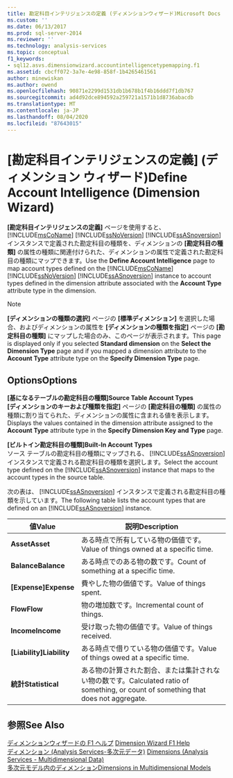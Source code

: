 ```yaml
---
title: 勘定科目インテリジェンスの定義 (ディメンションウィザード)Microsoft Docs
ms.custom: ''
ms.date: 06/13/2017
ms.prod: sql-server-2014
ms.reviewer: ''
ms.technology: analysis-services
ms.topic: conceptual
f1_keywords:
- sql12.asvs.dimensionwizard.accountintelligencetypemapping.f1
ms.assetid: cbcff072-3a7e-4e98-858f-1b4265461561
author: minewiskan
ms.author: owend
ms.openlocfilehash: 90871e2299d1531db1b678b1f4b16ddd7f1db767
ms.sourcegitcommit: ad4d92dce894592a259721a1571b1d8736abacdb
ms.translationtype: MT
ms.contentlocale: ja-JP
ms.lasthandoff: 08/04/2020
ms.locfileid: "87643015"
---
```

# <a name="define-account-intelligence-dimension-wizard"></a><span data-ttu-id="b694b-102">[勘定科目インテリジェンスの定義] (ディメンション ウィザード)</span><span class="sxs-lookup"><span data-stu-id="b694b-102">Define Account Intelligence (Dimension Wizard)</span></span>
  <span data-ttu-id="b694b-103">**[勘定科目インテリジェンスの定義]** ページを使用すると、 [!INCLUDE[msCoName](../includes/msconame-md.md)] [!INCLUDE[ssNoVersion](../includes/ssnoversion-md.md)] [!INCLUDE[ssASnoversion](../includes/ssasnoversion-md.md)] インスタンスで定義された勘定科目の種類を、ディメンションの **[勘定科目の種類]** の属性の種類に関連付けられた、ディメンションの属性で定義された勘定科目の種類にマップできます。</span><span class="sxs-lookup"><span data-stu-id="b694b-103">Use the **Define Account Intelligence** page to map account types defined on the [!INCLUDE[msCoName](../includes/msconame-md.md)] [!INCLUDE[ssNoVersion](../includes/ssnoversion-md.md)] [!INCLUDE[ssASnoversion](../includes/ssasnoversion-md.md)] instance to account types defined in the dimension attribute associated with the **Account Type** attribute type in the dimension.</span></span>  
  
> [!NOTE]  
>  <span data-ttu-id="b694b-104">**[ディメンションの種類の選択]** ページの **[標準ディメンション]** を選択した場合、およびディメンションの属性を **[ディメンションの種類を指定]** ページの **[勘定科目の種類]** にマップした場合のみ、このページが表示されます。</span><span class="sxs-lookup"><span data-stu-id="b694b-104">This page is displayed only if you selected **Standard dimension** on the **Select the Dimension Type** page and if you mapped a dimension attribute to the **Account Type** attribute type on the **Specify Dimension Type** page.</span></span>  
  
## <a name="options"></a><span data-ttu-id="b694b-105">Options</span><span class="sxs-lookup"><span data-stu-id="b694b-105">Options</span></span>  
 <span data-ttu-id="b694b-106">**[基になるテーブルの勘定科目の種類]**</span><span class="sxs-lookup"><span data-stu-id="b694b-106">**Source Table Account Types**</span></span>  
 <span data-ttu-id="b694b-107">**[ディメンションのキーおよび種類を指定]** ページの **[勘定科目の種類]** の属性の種類に割り当てられた、ディメンションの属性に含まれる値を表示します。</span><span class="sxs-lookup"><span data-stu-id="b694b-107">Displays the values contained in the dimension attribute assigned to the **Account Type** attribute type in the **Specify Dimension Key and Type** page.</span></span>  
  
 <span data-ttu-id="b694b-108">**[ビルトイン勘定科目の種類]**</span><span class="sxs-lookup"><span data-stu-id="b694b-108">**Built-In Account Types**</span></span>  
 <span data-ttu-id="b694b-109">ソース テーブルの勘定科目の種類にマップされる、 [!INCLUDE[ssASnoversion](../includes/ssasnoversion-md.md)] インスタンスで定義される勘定科目の種類を選択します。</span><span class="sxs-lookup"><span data-stu-id="b694b-109">Select the account type defined on the [!INCLUDE[ssASnoversion](../includes/ssasnoversion-md.md)] instance that maps to the account types in the source table.</span></span>  
  
 <span data-ttu-id="b694b-110">次の表は、 [!INCLUDE[ssASnoversion](../includes/ssasnoversion-md.md)] インスタンスで定義される勘定科目の種類を示しています。</span><span class="sxs-lookup"><span data-stu-id="b694b-110">The following table lists the account types that are defined on an [!INCLUDE[ssASnoversion](../includes/ssasnoversion-md.md)] instance.</span></span>  
  
|<span data-ttu-id="b694b-111">値</span><span class="sxs-lookup"><span data-stu-id="b694b-111">Value</span></span>|<span data-ttu-id="b694b-112">説明</span><span class="sxs-lookup"><span data-stu-id="b694b-112">Description</span></span>|  
|-----------|-----------------|  
|<span data-ttu-id="b694b-113">**Asset**</span><span class="sxs-lookup"><span data-stu-id="b694b-113">**Asset**</span></span>|<span data-ttu-id="b694b-114">ある時点で所有している物の価値です。</span><span class="sxs-lookup"><span data-stu-id="b694b-114">Value of things owned at a specific time.</span></span>|  
|<span data-ttu-id="b694b-115">**Balance**</span><span class="sxs-lookup"><span data-stu-id="b694b-115">**Balance**</span></span>|<span data-ttu-id="b694b-116">ある時点でのある物の数です。</span><span class="sxs-lookup"><span data-stu-id="b694b-116">Count of something at a specific time.</span></span>|  
|<span data-ttu-id="b694b-117">**[Expense]**</span><span class="sxs-lookup"><span data-stu-id="b694b-117">**Expense**</span></span>|<span data-ttu-id="b694b-118">費やした物の価値です。</span><span class="sxs-lookup"><span data-stu-id="b694b-118">Value of things spent.</span></span>|  
|<span data-ttu-id="b694b-119">**Flow**</span><span class="sxs-lookup"><span data-stu-id="b694b-119">**Flow**</span></span>|<span data-ttu-id="b694b-120">物の増加数です。</span><span class="sxs-lookup"><span data-stu-id="b694b-120">Incremental count of things.</span></span>|  
|<span data-ttu-id="b694b-121">**Income**</span><span class="sxs-lookup"><span data-stu-id="b694b-121">**Income**</span></span>|<span data-ttu-id="b694b-122">受け取った物の価値です。</span><span class="sxs-lookup"><span data-stu-id="b694b-122">Value of things received.</span></span>|  
|<span data-ttu-id="b694b-123">**[Liability]**</span><span class="sxs-lookup"><span data-stu-id="b694b-123">**Liability**</span></span>|<span data-ttu-id="b694b-124">ある時点で借りている物の価値です。</span><span class="sxs-lookup"><span data-stu-id="b694b-124">Value of things owed at a specific time.</span></span>|  
|<span data-ttu-id="b694b-125">**統計**</span><span class="sxs-lookup"><span data-stu-id="b694b-125">**Statistical**</span></span>|<span data-ttu-id="b694b-126">ある物の計算された割合、または集計されない物の数です。</span><span class="sxs-lookup"><span data-stu-id="b694b-126">Calculated ratio of something, or count of something that does not aggregate.</span></span>|  
  
## <a name="see-also"></a><span data-ttu-id="b694b-127">参照</span><span class="sxs-lookup"><span data-stu-id="b694b-127">See Also</span></span>  
 <span data-ttu-id="b694b-128">[ディメンションウィザードの F1 ヘルプ](dimension-wizard-f1-help.md) </span><span class="sxs-lookup"><span data-stu-id="b694b-128">[Dimension Wizard F1 Help](dimension-wizard-f1-help.md) </span></span>  
 <span data-ttu-id="b694b-129">[ディメンション &#40;Analysis Services-多次元データ&#41;](multidimensional-models-olap-logical-dimension-objects/dimensions-analysis-services-multidimensional-data.md) </span><span class="sxs-lookup"><span data-stu-id="b694b-129">[Dimensions &#40;Analysis Services - Multidimensional Data&#41;](multidimensional-models-olap-logical-dimension-objects/dimensions-analysis-services-multidimensional-data.md) </span></span>  
 [<span data-ttu-id="b694b-130">多次元モデル内のディメンション</span><span class="sxs-lookup"><span data-stu-id="b694b-130">Dimensions in Multidimensional Models</span></span>](multidimensional-models/dimensions-in-multidimensional-models.md)  
  
  
